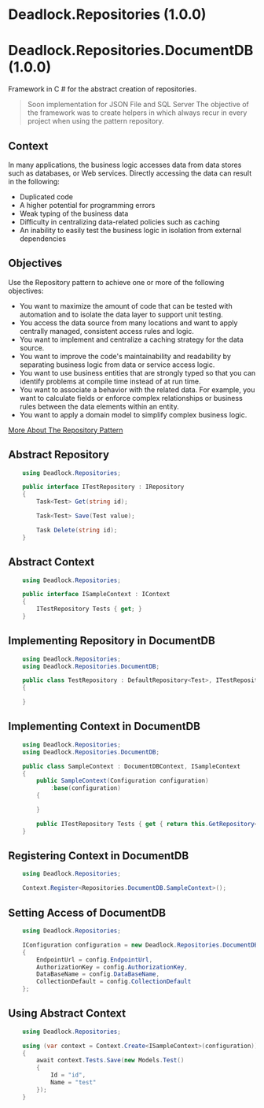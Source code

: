 # Deadlock.Repositories (1.0.0)
# Deadlock.Repositories.DocumentDB (1.0.0)


Framework in C # for the abstract creation of repositories.
> Soon implementation for JSON File and SQL Server
> The objective of the framework was to create helpers in which always recur in every project when using the pattern repository.

## Context
In many applications, the business logic accesses data from data stores such as databases, or Web services. Directly accessing the data can result in the following:

* Duplicated code
* A higher potential for programming errors
* Weak typing of the business data
* Difficulty in centralizing data-related policies such as caching
* An inability to easily test the business logic in isolation from external dependencies

## Objectives
Use the Repository pattern to achieve one or more of the following objectives:

* You want to maximize the amount of code that can be tested with automation and to isolate the data layer to support unit testing.
* You access the data source from many locations and want to apply centrally managed, consistent access rules and logic.
* You want to implement and centralize a caching strategy for the data source.
* You want to improve the code's maintainability and readability by separating business logic from data or service access logic.
* You want to use business entities that are strongly typed so that you can identify problems at compile time instead of at run time.
* You want to associate a behavior with the related data. For example, you want to calculate fields or enforce complex relationships or business rules between the data elements within an entity.
* You want to apply a domain model to simplify complex business logic.

[More About The Repository Pattern](https://msdn.microsoft.com/en-us/library/ff649690.aspx)

## Abstract Repository
```c#
    using Deadlock.Repositories;

    public interface ITestRepository : IRepository
    {
        Task<Test> Get(string id);

        Task<Test> Save(Test value);

        Task Delete(string id);
    }
```

## Abstract Context
```c#
    using Deadlock.Repositories;

    public interface ISampleContext : IContext
    {
        ITestRepository Tests { get; }
    }
```

## Implementing Repository in DocumentDB
```c#
    using Deadlock.Repositories;
    using Deadlock.Repositories.DocumentDB;

    public class TestRepository : DefaultRepository<Test>, ITestRepository
    {

    }
```

## Implementing Context in DocumentDB
```c#
    using Deadlock.Repositories;
    using Deadlock.Repositories.DocumentDB;

    public class SampleContext : DocumentDBContext, ISampleContext
    {
        public SampleContext(Configuration configuration)
            :base(configuration)            
        {

        }

        public ITestRepository Tests { get { return this.GetRepository<TestRepository>(); } }
    }
```

## Registering Context in DocumentDB 
```c#
    using Deadlock.Repositories;

    Context.Register<Repositories.DocumentDB.SampleContext>();
```

## Setting Access of DocumentDB
```c#
    using Deadlock.Repositories;

    IConfiguration configuration = new Deadlock.Repositories.DocumentDB.Configuration()
    {
        EndpointUrl = config.EndpointUrl,
        AuthorizationKey = config.AuthorizationKey,
        DataBaseName = config.DataBaseName,
        CollectionDefault = config.CollectionDefault
    };
```

## Using Abstract Context
```c#
    using Deadlock.Repositories;

    using (var context = Context.Create<ISampleContext>(configuration))
    {
        await context.Tests.Save(new Models.Test()
        {
            Id = "id",
            Name = "test"
        });
    }
```